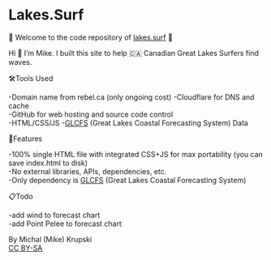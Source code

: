 # Lakes.Surf

🌊 Welcome to the code repository of [lakes.surf](https://lakes.surf) 🌊  

Hi 👋 I’m Mike. I built this site to help 🇨🇦 Canadian Great Lakes Surfers find waves. 
  
🛠Tools Used
  
-Domain name from rebel.ca (only ongoing cost)
-Cloudflare for DNS and cache  
-GitHub for web hosting and source code control  
-HTML/CSS/JS
-[GLCFS](https://www.glerl.noaa.gov/res/glcfs/glcfs.html) (Great Lakes Coastal Forecasting System) Data

🎉Features  
  
-100% single HTML file with integrated CSS+JS for max portability (you can save index.html to disk)  
-No external libraries, APIs, dependencies, etc.  
-Only dependency is [GLCFS](https://www.glerl.noaa.gov/res/glcfs/glcfs.html) (Great Lakes Coastal Forecasting System)
  
  
  
📋Todo  
  
-add wind to forecast chart  
-add Point Pelee to forecast chart  
  
By Michal (Mike) Krupski  
[CC BY-SA](https://creativecommons.org/licenses/by-sa/4.0/)
